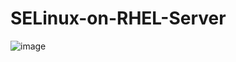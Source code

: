 # SELinux-on-RHEL-Server

![image](https://github.com/user-attachments/assets/2b039e29-7c7d-474d-8c97-ac16b73c241c)
